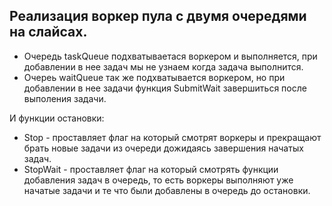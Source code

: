 ## Реализация воркер пула с двумя очередями на слайсах.


* Очередь taskQueue подхватываетася воркером и выполняется, при добавлении в нее задач мы не узнаем когда задача выполнится.
* Очереь waitQueue так же подхватывается воркером, но при добавлении в нее задачи функция SubmitWait завершиться после выполения задачи.

И функции остановки:
* Stop - проставляет флаг на который смотрят воркеры и прекращают брать новые задачи из очереди дожидаясь завершения начатых задач.
* StopWait - проставляет флаг на который смотрять функции добавления задач в очередь, то есть воркеры выполняют уже начатые задачи и те что были добавлены в очередь до остановки.